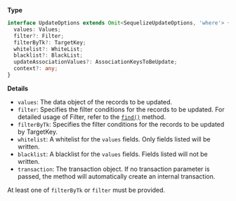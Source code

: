 **Type**

```typescript
interface UpdateOptions extends Omit<SequelizeUpdateOptions, 'where'> {
  values: Values;
  filter?: Filter;
  filterByTk?: TargetKey;
  whitelist?: WhiteList;
  blacklist?: BlackList;
  updateAssociationValues?: AssociationKeysToBeUpdate;
  context?: any;
}
```

**Details**

- `values`: The data object of the records to be updated.
- `filter`: Specifies the filter conditions for the records to be updated. For detailed usage of Filter, refer to the [`find()`](#find) method.
- `filterByTk`: Specifies the filter conditions for the records to be updated by TargetKey.
- `whitelist`: A whitelist for the `values` fields. Only fields listed will be written.
- `blacklist`: A blacklist for the `values` fields. Fields listed will not be written.
- `transaction`: The transaction object. If no transaction parameter is passed, the method will automatically create an internal transaction.

At least one of `filterByTk` or `filter` must be provided.
